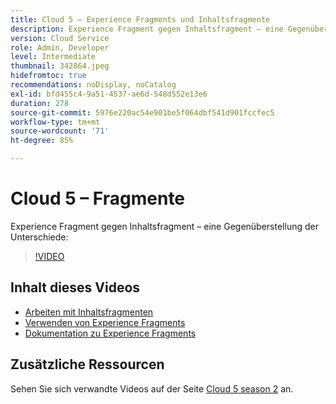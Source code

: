 ```yaml
---
title: Cloud 5 – Experience Fragments und Inhaltsfragmente
description: Experience Fragment gegen Inhaltsfragment – eine Gegenüberstellung der Unterschiede
version: Cloud Service
role: Admin, Developer
level: Intermediate
thumbnail: 342864.jpeg
hidefromtoc: true
recommendations: noDisplay, noCatalog
exl-id: bfd455c4-9a51-4537-ae6d-548d552e13e6
duration: 278
source-git-commit: 5976e220ac54e901be5f064dbf541d901fccfec5
workflow-type: tm+mt
source-wordcount: '71'
ht-degree: 85%

---
```


# Cloud 5 – Fragmente

Experience Fragment gegen Inhaltsfragment – eine Gegenüberstellung der Unterschiede:

>[!VIDEO](https://video.tv.adobe.com/v/342864?quality=12&learn=on)

## Inhalt dieses Videos

+ [Arbeiten mit Inhaltsfragmenten](https://experienceleague.adobe.com/docs/experience-manager-cloud-service/content/assets/content-fragments/content-fragments.html?lang=de)
+ [Verwenden von Experience Fragments](https://experienceleague.adobe.com/docs/experience-manager-learn/sites/experience-fragments/experience-fragments-feature-video-use.html?lang=de)
+ [Dokumentation zu Experience Fragments](https://experienceleague.adobe.com/docs/experience-manager-cloud-service/content/sites/authoring/fundamentals/experience-fragments.html?lang=de)

## Zusätzliche Ressourcen

Sehen Sie sich verwandte Videos auf der Seite [Cloud 5 season 2](../cloud5-season-2.md) an.
